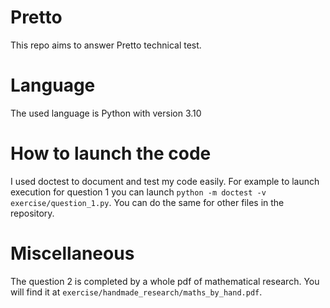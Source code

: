 # Pretto

This repo aims to answer Pretto technical test.

# Language
The used language is Python with version 3.10

# How to launch the code
I used doctest to document and test my code easily.
For example to launch execution for question 1 you can launch `python -m doctest -v exercise/question_1.py`.
You can do the same for other files in the repository.

# Miscellaneous
The question 2 is completed by a whole pdf of mathematical research. You will find it at `exercise/handmade_research/maths_by_hand.pdf`.
